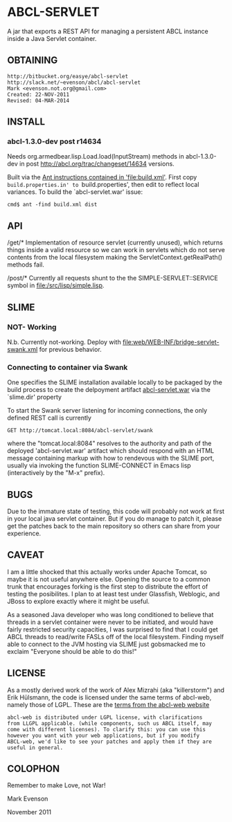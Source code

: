 # ABCL-SERVLET

A jar that exports a REST API for managing a persistent ABCL instance
inside a Java Servlet container.

## OBTAINING

    http://bitbucket.org/easye/abcl-servlet
    http://slack.net/~evenson/abcl/abcl-servlet
    Mark <evenson.not.org@gmail.com>
    Created: 22-NOV-2011
    Revised: 04-MAR-2014

##  INSTALL

### abcl-1.3.0-dev post r14634

Needs org.armedbear.lisp.Load.load(InputStream) methods in abcl-1.3.0-dev
in post  <http://abcl.org/trac/changeset/14634> versions.

Built via the
[Ant instructions contained in 'file:build.xml'](build.xml).  First
copy `build.properties.in' to `build.properties', then edit to reflect
local variances.  To build the `abcl-servlet.war' issue: 

    cmd$ ant -find build.xml dist

## API

/get/*
  Implementation of resource servlet (currently unused), which
  returns things inside a valid resource so we can work in servlets
  which do not serve contents from the local filesystem making the
  ServletContext.getRealPath() methods fail.

/post/*
  Currently all requests shunt to the the SIMPLE-SERVLET::SERVICE symbol in
  <file:/src/lisp/simple.lisp>.

##  SLIME


### NOT- Working 
N.b. Currently not-working.  Deploy with
<file:web/WEB-INF/bridge-servlet-swank.xml> for previous behavior.

### Connecting to container via Swank
One specifies the SLIME installation available locally to be packaged
by the build process to create the delpoyment artifact
[abcl-servlet.war](dist/abcl-servlet.war) via the `slime.dir' property

To start the Swank server listening for incoming connections, the only
defined REST call is currently
  
    GET http://tomcat.local:8084/abcl-servlet/swank
    
where the "tomcat.local:8084" resolves to the authority and path of
the deployed 'abcl-servlet.war' artifact which should respond with an
HTML message containing markup with how to rendevous with the SLIME
port, usually via invoking the function SLIME-CONNECT in Emacs lisp
(interactively by the "M-x" prefix).


## BUGS

Due to the immature state of testing, this code will probably not work
at first in your local java servlet container.  But if you do manage
to patch it, please get the patches back to the main repository so
others can share from your experience.

## CAVEAT

I am a little shocked that this actually works under Apache Tomcat, so
maybe it is not useful anywhere else.  Opening the source to a common
trunk that encourages forking is the first step to distribute the
effort of testing the posibilites. I plan to at least test under
Glassfish, Weblogic, and JBoss to explore exactly where it might be
useful. 

As a seasoned Java developer who was long conditioned to believe that
threads in a servlet container were never to be initiated, and would
have fairly restricted security capacities, I was surprised to find
that I could get ABCL threads to read/write FASLs off of the local
filesystem.  Finding myself able to connect to the JVM hosting via
SLIME just gobsmacked me to exclaim "Everyone should be able to do
this!"

## LICENSE

As a mostly derived work of the work of Alex Mizrahi (aka
"killerstorm") and Erik Hülsmann, the code is licensed under the same
terms of abcl-web, namely those of LGPL.  These are the
[terms from the abcl-web website](http://abcl-web.sourceforge.net/#License)

    abcl-web is distributed under LGPL license, with clarifications
    from LLGPL applicable. (while components, such us ABCL itself, may
    come with different licenses). To clarify this: you can use this
    however you want with your web applications, but if you modify
    ABCL-web, we'd like to see your patches and apply them if they are
    useful in general.
    
## COLOPHON    

Remember to make Love, not War!
 
Mark Evenson

November 2011

 


